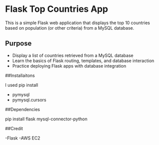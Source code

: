 # Flask Top Countries App

This is a simple Flask web application that displays the top 10 countries based on population (or other criteria) from a MySQL database.

## Purpose

- Display a list of countries retrieved from a MySQL database
- Learn the basics of Flask routing, templates, and database interaction
- Practice deploying Flask apps with database integration

##Installaitons

I used pip install
- pymysql
- pymysql.cursors

##Dependencies

pip install flask mysql-connector-python

##Credit

-Flask
-AWS EC2
